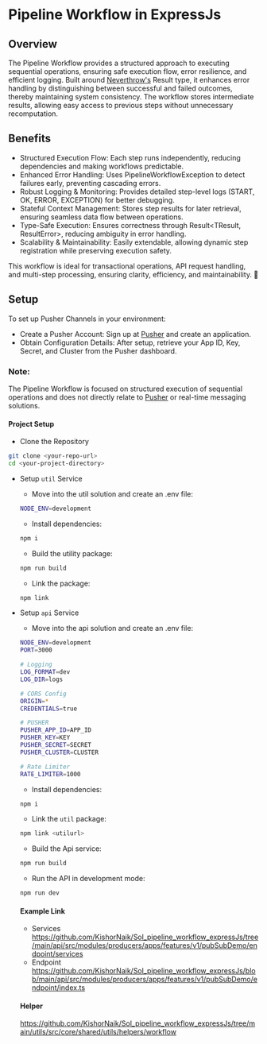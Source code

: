 # Pipeline Workflow in ExpressJs

## Overview
The Pipeline Workflow provides a structured approach to executing sequential operations, ensuring safe execution flow, error resilience, and efficient logging. Built around [Neverthrow's](https://www.npmjs.com/package/neverthrow) Result type, it enhances error handling by distinguishing between successful and failed outcomes, thereby maintaining system consistency. The workflow stores intermediate results, allowing easy access to previous steps without unnecessary recomputation.

## Benefits
- Structured Execution Flow: Each step runs independently, reducing dependencies and making workflows predictable.
- Enhanced Error Handling: Uses PipelineWorkflowException to detect failures early, preventing cascading errors.
- Robust Logging & Monitoring: Provides detailed step-level logs (START, OK, ERROR, EXCEPTION) for better debugging.
- Stateful Context Management: Stores step results for later retrieval, ensuring seamless data flow between operations.
- Type-Safe Execution: Ensures correctness through Result<TResult, ResultError>, reducing ambiguity in error handling.
- Scalability & Maintainability: Easily extendable, allowing dynamic step registration while preserving execution safety.

This workflow is ideal for transactional operations, API request handling, and multi-step processing, ensuring clarity, efficiency, and maintainability. 🚀

## Setup
To set up Pusher Channels in your environment:
- Create a Pusher Account: Sign up at [Pusher](https://pusher.com/) and create an application.
- Obtain Configuration Details: After setup, retrieve your App ID, Key, Secret, and Cluster from the Pusher dashboard.

### Note: 
The Pipeline Workflow is focused on structured execution of sequential operations and does not directly relate to [Pusher](https://pusher.com/) or real-time messaging solutions.

#### Project Setup
- Clone the Repository
```bash
git clone <your-repo-url>
cd <your-project-directory>
``` 
- Setup `util` Service
    - Move into the util solution and create an .env file:
    ```bash
    NODE_ENV=development
    ```
    - Install dependencies:
    ```bash
    npm i
    ```
    - Build the utility package:
    ```bash
    npm run build
    ```
    - Link the package:
    ```bash
    npm link
    ```
- Setup `api` Service
    - Move into the api solution and create an .env file:
    ```bash
    NODE_ENV=development
    PORT=3000

    # Logging
    LOG_FORMAT=dev
    LOG_DIR=logs

    # CORS Config
    ORIGIN=*
    CREDENTIALS=true

    # PUSHER
    PUSHER_APP_ID=APP_ID
    PUSHER_KEY=KEY
    PUSHER_SECRET=SECRET
    PUSHER_CLUSTER=CLUSTER

    # Rate Limiter
    RATE_LIMITER=1000
    ```
    - Install dependencies:
    ```bash
    npm i
    ```
    - Link the `util` package:
    ```bash
    npm link <utilurl>
    ```
    - Build the Api service:
    ```bash
    npm run build
    ```
    - Run the API in development mode:
    ```bash
    npm run dev
    ```

    #### Example Link
    - Services
    https://github.com/KishorNaik/Sol_pipeline_workflow_expressJs/tree/main/api/src/modules/producers/apps/features/v1/pubSubDemo/endpoint/services
    - Endpoint
    https://github.com/KishorNaik/Sol_pipeline_workflow_expressJs/blob/main/api/src/modules/producers/apps/features/v1/pubSubDemo/endpoint/index.ts

    #### Helper
    https://github.com/KishorNaik/Sol_pipeline_workflow_expressJs/tree/main/utils/src/core/shared/utils/helpers/workflow
